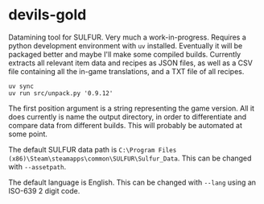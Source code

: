 # devils-gold

Datamining tool for SULFUR. Very much a work-in-progress. Requires a python development environment with `uv` installed. Eventually it will be packaged better and maybe I'll make some compiled builds. Currently extracts all relevant item data and recipes as JSON files, as well as a CSV file containing all the in-game translations, and a TXT file of all recipes.


```
uv sync
uv run src/unpack.py '0.9.12'
```

The first position argument is a string representing the game version. All it does currently is name the output directory, in order to differentiate and compare data from different builds. This will probably be automated at some point.

The default SULFUR data path is `C:\Program Files (x86)\Steam\steamapps\common\SULFUR\Sulfur_Data`. This can be changed with `--assetpath`.

The default language is English. This can be changed with `--lang` using an ISO-639 2 digit code.